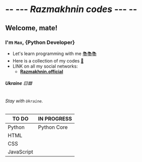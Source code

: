 #  --  --- ***Razmakhnin codes*** ---  --
## Welcome, mate!
### I'm `Max`, {Python Developer}
*  Let's learn programming with me [:books:](https://github.com/Razmakhninoff)[:books:](https://github.com/Razmakhninoff)[:books:](https://github.com/Razmakhninoff)
*  Here is a collection of my codes [:bookmark_tabs:](https://github.com/Razmakhninoff/Razmakhnin_Codes)
*  LINK on all my social networks:
    *  [**Razmakhnin.official**](https://taplink.cc/razmakhnin.official)
###### **Ukraine** :yellow_square::blue_square:
###### Stay with `Ukraine`.

 |   **TO DO**      |   **IN PROGRESS**  |
 | ---------------- | ------------------ |
 |   Python         | Python Core        |
 |   HTML           |                    |
 |   CSS            |                    |
 |   JavaScript     |                    |
